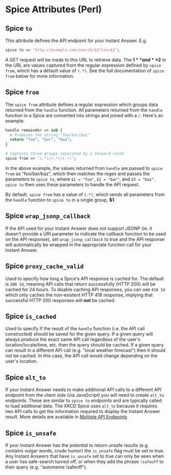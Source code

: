 # Spice Attributes (Perl)

## Spice `to`

This attribute defines the API endpoint for your Instant Answer. E.g.

```perl
spice to => 'http://example.com/search/$1?loc=$2';
```

A GET request will be made to this URL to retrieve data. The **$1** and **$2** in the URL are values captured from the regular expression defined by `spice from`, which has a default value of `(.*)`. See the full documentation of `spice from` below for more information.

## Spice `from`

The `spice from` attribute defines a regular expression which groups data returned from the `handle` function. All parameters returned from the `handle` function in a Spice are converted into strings and joined with a `/`. Here's an example:

```perl
handle remainder => sub {
  # Produces the string "foo/bar/baz"
  return "foo", "bar", "baz";
}

# Captures three groups separated by a forward slash
spice from => '(.*)/(.*)/(.*)';
```

In the above example, the values returned from `handle` are passed to `spice from` as "foo/bar/baz", which then matches the regex and passes the parameters to `spice to`, where `$1 = "foo"`, `$2 = "bar"`, and `$3 = "baz"`. `spice to` then uses these parameters to handle the API request.

By default, `spice from` has a value of `(.*)`, which sends all parameters from the `handle` function to `spice to` in a single group, **$1**.

## Spice `wrap_jsonp_callback`

If the API used for your Instant Answer does not support JSONP (ie. it doesn't provide a URI parameter to indicate the callback function to be used on the API response), set `wrap_jsonp_callback` to true and the API response will automatically be wrapped in the appropriate function call for your Instant Answer.

## Spice `proxy_cache_valid`

Used to specify how long a Spice's API response is cached for. The default is `200 1d`, meaning API calls that return successfully (HTTP 200) will be cached for 24 hours. To disable caching API responses, you can use `418 1d` which only caches the non-existent HTTP 418 response, implying that successful HTTP 200 responses will **not** be cached.

## Spice `is_cached`

Used to specify if the result of the `handle` function (i.e. the API call constructed) should be saved for the given query. If a given query will always produce the exact same API call regardless of the user's location/locale/time, etc. then the query should be cached. If a given query can result in a different API call (e.g. "local weather forecast") then it should not be cached. In this case, the API call would change depending on the user's location.

## Spice `alt_to`

If your Instant Answer needs to make additional API calls to a different API endpoint from the client side (via JavaScript) you will need to create `alt_to` endpoints. These are similar to `spice to` endpoints and are typically called to load additional data. The XKCD Spice uses `alt_to` because it requires two API calls to get the information required to display the Instant Answer result. More details are available in [Multiple API Endpoints](https://docs.duckduckhack.com/backend-reference/api-reference.html#multiple-api-endpoints) 

## Spice `is_unsafe`

If your Instant Answer has the potential to return unsafe results (e.g. contains vulgar words, crude humor) the `is_unsafe` flag must be set to true. Any Instant Answers that have `is_unsafe` set to true can only be seen when a user has safe-search turned off, or when they add the phrase `!safeoff` to their query (e.g. "automeme !safeoff").

